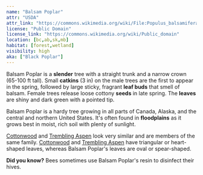 ```yaml
---
name: "Balsam Poplar"
attr: "USDA"
attr_link: "https://commons.wikimedia.org/wiki/File:Populus_balsamifera.jpg"
license: "Public Domain"
license_link: "https://commons.wikimedia.org/wiki/Public_domain"
location: [bc,ab,sk,mb]
habitat: [forest,wetland]
visibility: high
aka: ["Black Poplar"]
---
```

Balsam Poplar is a **slender** tree with a straight trunk and a narrow crown (65-100 ft tall). Small **catkins** (3 in) on the male trees are the first to appear in the spring, followed by large sticky, fragrant **leaf buds** that smell of balsam. Female trees release loose cottony **seeds** in late spring. The **leaves** are shiny and dark green with a pointed tip.

Balsam Poplar is a hardy tree growing in all parts of Canada, Alaska, and the central and northern United States. It's often found in **floodplains** as it grows best in moist, rich soil with plenty of sunlight.

[Cottonwood](/trees/cotton) and [Trembling Aspen](/trees/tremasp) look very similar and are members of the same family. [Cottonwood](/trees/cotton) and [Trembling Aspen](/trees/tremasp) have triangular or  heart-shaped leaves, whereas Balsam Poplar's leaves are oval or spear-shaped.

**Did you know?** Bees sometimes use Balsam Poplar's resin to disinfect their hives.
